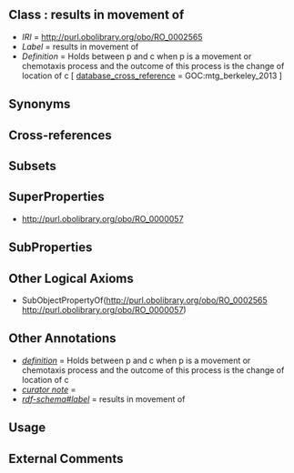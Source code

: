 
## Class : results in movement of

 * *IRI* = http://purl.obolibrary.org/obo/RO_0002565
 * *Label* = results in movement of
 * *Definition* = Holds between p and c when p is a movement or chemotaxis process and the outcome of this process is the change of location of c [ [database_cross_reference](../../ef/oboInOwl#hasDbXref.md) = GOC:mtg_berkeley_2013 ]

## Synonyms


## Cross-references


## Subsets


## SuperProperties

 * <http://purl.obolibrary.org/obo/RO_0000057>

## SubProperties


## Other Logical Axioms

 * SubObjectPropertyOf(<http://purl.obolibrary.org/obo/RO_0002565> <http://purl.obolibrary.org/obo/RO_0000057>)

## Other Annotations

 * *[definition](../../IAO/15/IAO_0000115.md)* = Holds between p and c when p is a movement or chemotaxis process and the outcome of this process is the change of location of c
 * *[curator note](../../IAO/32/IAO_0000232.md)* = 
 * *[rdf-schema#label](../../el/rdf-schema#label.md)* = results in movement of

## Usage


## External Comments

